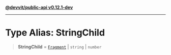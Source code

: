 [**@devvit/public-api v0.12.1-dev**](../../../../README.md)

---

# Type Alias: StringChild

> **StringChild** = [`Fragment`](Fragment.md) \| `string` \| `number`

